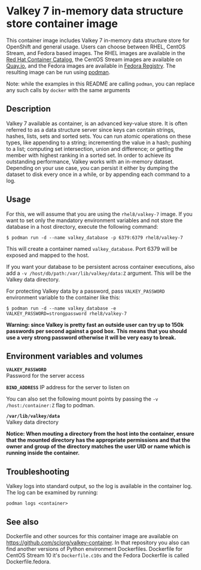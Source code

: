 Valkey 7 in-memory data structure store container image
======================================================

This container image includes Valkey 7 in-memory data structure store for OpenShift and general usage.
Users can choose between RHEL, CentOS Stream, and Fedora based images.
The RHEL images are available in the [Red Hat Container Catalog](https://access.redhat.com/containers/),
the CentOS Stream images are available on [Quay.io](https://quay.io/organization/sclorg),
and the Fedora images are available in [Fedora Registry](https://quay.io/organization/fedora).
The resulting image can be run using [podman](https://github.com/containers/libpod).

Note: while the examples in this README are calling `podman`, you can replace any such calls by `docker` with the same arguments

Description
-----------

Valkey 7 available as container, is an advanced key-value store.
It is often referred to as a data structure server since keys can contain strings, hashes, lists,
sets and sorted sets. You can run atomic operations on these types, like appending to a string;
incrementing the value in a hash; pushing to a list; computing set intersection, union and difference;
or getting the member with highest ranking in a sorted set. In order to achieve its outstanding
performance, Valkey works with an in-memory dataset. Depending on your use case, you can persist
it either by dumping the dataset to disk every once in a while, or by appending each command to a log.


Usage
-----

For this, we will assume that you are using the `rhel8/valkey-7` image.
If you want to set only the mandatory environment variables and not store
the database in a host directory, execute the following command:

```
$ podman run -d --name valkey_database -p 6379:6379 rhel8/valkey-7
```

This will create a container named `valkey_database`. Port 6379 will be exposed and mapped
to the host.

If you want your database to be persistent across container executions, also add a
`-v /host/db/path:/var/lib/valkey/data:Z` argument. This will be the Valkey data directory.

For protecting Valkey data by a password, pass `VALKEY_PASSWORD` environment variable
to the container like this:

```
$ podman run -d --name valkey_database -e VALKEY_PASSWORD=strongpassword rhel8/valkey-7
```

**Warning: since Valkey is pretty fast an outside user can try up to
150k passwords per second against a good box. This means that you should
use a very strong password otherwise it will be very easy to break.**


Environment variables and volumes
----------------------------------

**`VALKEY_PASSWORD`**  
       Password for the server access

**`BIND_ADDRESS`**
       IP address for the server to listen on


You can also set the following mount points by passing the `-v /host:/container:Z` flag to podman.

**`/var/lib/valkey/data`**  
       Valkey data directory


**Notice: When mouting a directory from the host into the container, ensure that the mounted
directory has the appropriate permissions and that the owner and group of the directory
matches the user UID or name which is running inside the container.**


Troubleshooting
---------------
Valkey logs into standard output, so the log is available in the container log. The log can be examined by running:

    podman logs <container>


See also
--------
Dockerfile and other sources for this container image are available on
https://github.com/sclorg/valkey-container.
In that repository you also can find another versions of Python environment Dockerfiles.
Dockerfile for CentOS Stream 10 it's `Dockerfile.c10s` and the Fedora Dockerfile is called Dockerfile.fedora.
